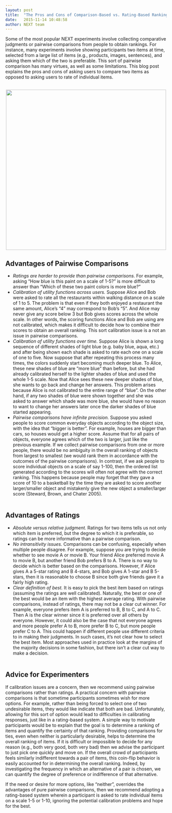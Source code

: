 ```yaml
---
layout: post
title:  "The Pros and Cons of Comparison-Based vs. Rating-Based Ranking Systems"
date:   2015-11-14 10:48:58
author: NEXT team
---
```


Some of the most popular NEXT experiments involve collecting comparative judgments or pairwise comparisons from people to obtain rankings. For instance, many experiments involve showing participants two items at time, selected from a large list of items (e.g., products, images, sentences), and asking them which of the two is preferable.  This sort of pairwise comparison has many virtues, as well as some limitations. This blog post explains the pros and cons of asking users to compare two items as opposed to asking users to rate of individual items.
<br><br>

<div style='text-align: center;'>
<img src="{{ site.url }}/assets/streets.png" width="500">
</div>

## Advantages of Pairwise Comparisons
- *Ratings are harder to provide than pairwise comparisons.* For example, asking “How blue is this paint on a scale of 1-5?” is more difficult to answer than “Which of these two paint colors is more blue?”
- *Calibration of utility functions across users.* Suppose Alice and Bob were asked to rate all the restaurants within walking distance on a scale of 1 to 5. The problem is that even if they both enjoyed a restaurant the same amount, Alice’s “4” may correspond to Bob’s “5”. And Alice may never give any score below 3 but Bob gives scores across the whole scale. In other words, the scoring functions Alice and Bob are using are not calibrated, which makes it difficult to decide how to combine their scores to obtain an overall ranking. This sort calibration issue is a not an issue in pairwise comparisons.
- *Calibration of utility functions over time.* Suppose Alice is shown a long sequence of different shades of light blue (e.g. baby blue, aqua, etc.) and after being shown each shade is asked to rate each one on a scale of one to five. Now suppose that after repeating this process many times, the colors suddenly start becoming much deeper blue. To Alice, these new shades of blue are “more blue” than before, but she had already calibrated herself to the lighter shades of blue and used the whole 1-5 scale. Now that Alice sees these new deeper shades of blue, she wants to go back and change her answers. This problem arises because Alice is not calibrated to the entire range of “blue”. On the other hand, if any two shades of blue were shown together and she was asked to answer which shade was more blue, she would have no reason to want to change her answers later once the darker shades of blue started appearing.
- *Pairwise comparisons have infinite precision.* Suppose you asked people to score common everyday objects according to the object size, with the idea that “bigger is better”.  For example, houses are bigger than cars, so houses would get a higher score.  Assume that for all pairs of objects, everyone agrees which of the two is larger, just like the previous example.  If we collect pairwise comparisons from one or more people, there would be no ambiguity in the overall ranking of objects from largest to smallest (we would rank them in accordance with the outcomes of the pairwise comparisons).  In contrast, if we ask people to score individual objects on a scale of say 1-100, then the ordered list generated according to the scores will often not agree with the correct ranking.  This happens because people may forget that they gave a score of 10 to a basketball by the time they are asked to score another larger/smaller object and mistakenly give the new object a smaller/larger score (Steward, Brown, and Chater 2005). 
<br><br>

## Advantages of Ratings
- *Absolute versus relative judgment.* Ratings for two items tells us not only which item is preferred, but the degree to which it is preferable, so ratings can be more informative than a pairwise comparison.
- *No intransitivity issues.* Comparisons can be confusing, especially when multiple people disagree. For example, suppose you are trying to decide whether to see movie A or movie B.  Your friend Alice preferred movie A to movie B, but another friend Bob prefers B to A.  There is no way to decide which is better based on the comparisons.  However, if Alice gives A a 5-star rating and B 4-stars, and Bob gives A 1-star and B 5-stars, then it is reasonable to choose B since both give friends gave it a fairly high rating.
- *Clear definition of best.* It is easy to pick the best item based on ratings (assuming the ratings are well calibrated).  Naturally, the best or one of the best would be an item with the highest average rating.  With pairwise comparisons, instead of ratings, there may not be a clear cut winner.  For example, everyone prefers item A is preferred to B, B to C, and A to C.  Then A is the clear winner since it is preferred over all others by everyone. However, it could also be the case that not everyone agrees and more people prefer A to B, more prefer B to C, but more people prefer C to A.  This could happen if different people use different criteria to in making their judgments.  In such cases, it’s not clear how to select the best item.  Most approaches used in practice look at the margins of the majority decisions in some fashion, but there isn’t a clear cut way to make a decision.
<br><br>

## Advice for Experimenters
If calibration issues are a concern, then we recommend using pairwise comparisons rather than ratings.  A practical concern with pairwise comparisons is that sometime participants sometimes wish for more options.  For example, rather than being forced to select one of two undesirable items, they would like indicate that both are bad.  Unfortunately, allowing for this sort of option would lead to difficulties in calibrating responses, just like in a rating-based system.  A simple way to motivate participants would be to explain that the goal is to determine a ranking of items and quantify the certainty of that ranking. Providing comparisons for ties, even when neither is particularly desirable, helps to determine the overall ranking of items.  If it is difficult or impossible to decide for any reason (e.g., both very good, both very bad) then we advise the participant to just pick one quickly and move on. If the overall crowd of participants feels similarly indifferent towards a pair of items, this coin-flip behavior is easily accounted for in determining the overall ranking. Indeed, by investigating the frequency in which an alternative of a pair is chosen, we can quantify the degree of preference or indifference of that alternative.

If the need or desire for more options, like “neither”, overrides the advantages of pure pairwise comparisons, then we recommend adopting a rating-based system wherein a participant is asked to rate individual items on a scale 1-5 or 1-10, ignoring the  potential calibration problems and hope for the best.  